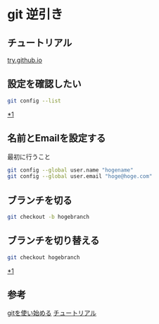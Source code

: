 # git 逆引き

## チュートリアル

[try.github.io][*2]

## 設定を確認したい

```bash
git config --list
```

[*1][*1]

## 名前とEmailを設定する

最初に行うこと

```bash
git config --global user.name "hogename"
git config --global user.email "hoge@hoge.com"
```

## ブランチを切る

```bash
git checkout -b hogebranch
```

## ブランチを切り替える

```bash
git checkout hogebranch
```

[*1][*1]

## 参考

[gitを使い始める][*1]
[チュートリアル][*2]

[*1]:https://git-scm.com/book/ja/v1/%E4%BD%BF%E3%81%84%E5%A7%8B%E3%82%81%E3%82%8B-%E6%9C%80%E5%88%9D%E3%81%AEGit%E3%81%AE%E6%A7%8B%E6%88%90
[*2]:https://try.github.io
